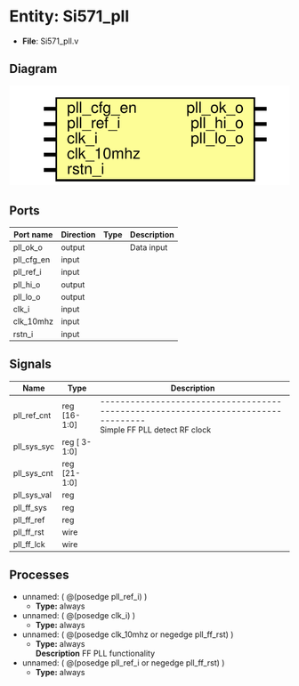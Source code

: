 # Entity: Si571_pll

- **File**: Si571_pll.v
## Diagram

![Diagram](Si571_pll.svg "Diagram")
## Ports

| Port name  | Direction | Type | Description |
| ---------- | --------- | ---- | ----------- |
| pll_ok_o   | output    |      |  Data input |
| pll_cfg_en | input     |      |             |
| pll_ref_i  | input     |      |             |
| pll_hi_o   | output    |      |             |
| pll_lo_o   | output    |      |             |
| clk_i      | input     |      |             |
| clk_10mhz  | input     |      |             |
| rstn_i     | input     |      |             |
## Signals

| Name        | Type          | Description                                                                                                              |
| ----------- | ------------- | ------------------------------------------------------------------------------------------------------------------------ |
| pll_ref_cnt | reg  [16-1:0] | ---------------------------------------------------------------------------------<br>   Simple FF PLL   detect RF clock  |
| pll_sys_syc | reg  [ 3-1:0] |                                                                                                                          |
| pll_sys_cnt | reg  [21-1:0] |                                                                                                                          |
| pll_sys_val | reg           |                                                                                                                          |
| pll_ff_sys  | reg           |                                                                                                                          |
| pll_ff_ref  | reg           |                                                                                                                          |
| pll_ff_rst  | wire          |                                                                                                                          |
| pll_ff_lck  | wire          |                                                                                                                          |
## Processes
- unnamed: ( @(posedge pll_ref_i) )
  - **Type:** always
- unnamed: ( @(posedge clk_i) )
  - **Type:** always
- unnamed: ( @(posedge clk_10mhz or negedge pll_ff_rst) )
  - **Type:** always
</br>**Description**
 FF PLL functionality 
- unnamed: ( @(posedge pll_ref_i or negedge pll_ff_rst) )
  - **Type:** always

